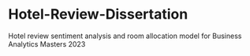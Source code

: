 # Hotel-Review-Dissertation
Hotel review sentiment analysis and room allocation model for Business Analytics Masters 2023
